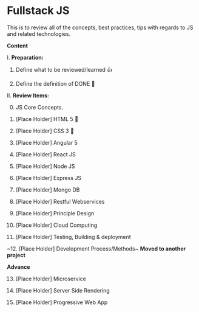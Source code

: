 # Fullstack JS
This is to review all of the concepts, best practices, tips with regards to JS and related technologies.

**Content**

I. **Preparation:**

1. Define what to be reviewed/learned :+1:

2. Define the definition of DONE :running:

II. **Review Items:**

0. JS Core Concepts.

1. [Place Holder] HTML 5 :running:

2. [Place Holder] CSS 3 :running:

3. [Place Holder] Angular 5

4. [Place Holder] React JS

5. [Place Holder] Node JS

6. [Place Holder] Express JS

7. [Place Holder] Mongo DB

8. [Place Holder] Restful Webservices

9. [Place Holder] Principle Design

10. [Place Holder] Cloud Computing

11. [Place Holder] Testing, Building & deployment

~12. [Place Holder] Development Process/Methods~ **Moved to another project**

**Advance**

13. [Place Holder] Microservice

14. [Place Holder] Server Side Rendering

15. [Place Holder] Progressive Web App

